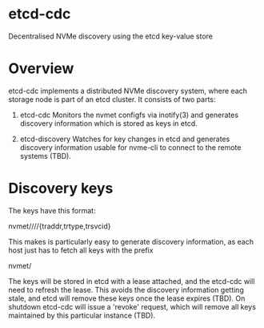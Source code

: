 # etcd-cdc
Decentralised NVMe discovery using the etcd key-value store

# Overview
etcd-cdc implements a distributed NVMe discovery system, where each storage
node is part of an etcd cluster. It consists of two parts:

1) etcd-cdc
Monitors the nvmet configfs via inotify(3) and generates discovery information
which is stored as keys in etcd.

2) etcd-discovery
Watches for key changes in etcd and generates discovery information usable for
nvme-cli to connect to the remote systems (TBD).

# Discovery keys
The keys have this format:

nvmet/<hostnqn>/<subsysnqn>/<portid>/{traddr,trtype,trsvcid}

This makes is particularly easy to generate discovery information, as each
host just has to fetch all keys with the prefix

nvmet/<hostnqn>

The keys will be stored in etcd with a lease attached, and the etcd-cdc will
need to refresh the lease. This avoids the discovery information getting
stale, and etcd will remove these keys once the lease expires (TBD).
On shutdown etcd-cdc will issue a 'revoke' request, which will remove all keys
maintained by this particular instance (TBD).
